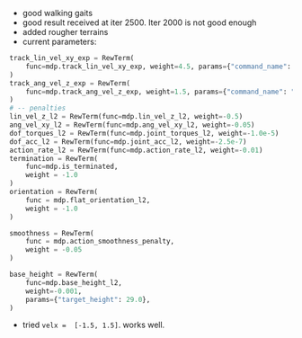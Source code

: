 - good walking gaits
- good result received at iter 2500. Iter 2000 is not good enough
- added rougher terrains
- current parameters:
```python
track_lin_vel_xy_exp = RewTerm(
    func=mdp.track_lin_vel_xy_exp, weight=4.5, params={"command_name": "base_velocity", "std": math.sqrt(0.25)}
)
track_ang_vel_z_exp = RewTerm(
    func=mdp.track_ang_vel_z_exp, weight=1.5, params={"command_name": "base_velocity", "std": math.sqrt(0.25)}
)
# -- penalties
lin_vel_z_l2 = RewTerm(func=mdp.lin_vel_z_l2, weight=-0.5)
ang_vel_xy_l2 = RewTerm(func=mdp.ang_vel_xy_l2, weight=-0.05)
dof_torques_l2 = RewTerm(func=mdp.joint_torques_l2, weight=-1.0e-5)
dof_acc_l2 = RewTerm(func=mdp.joint_acc_l2, weight=-2.5e-7)
action_rate_l2 = RewTerm(func=mdp.action_rate_l2, weight=-0.01)
termination = RewTerm(
    func=mdp.is_terminated,
    weight = -1.0
)
orientation = RewTerm(
    func = mdp.flat_orientation_l2,
    weight = -1.0
)

smoothness = RewTerm(
    func = mdp.action_smoothness_penalty,
    weight = -0.05
)

base_height = RewTerm(
    func=mdp.base_height_l2,
    weight=-0.001,
    params={"target_height": 29.0},
)
```
- tried `velx =  [-1.5, 1.5]`. works well.

